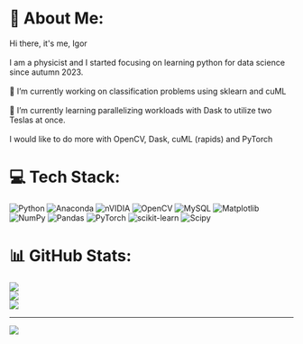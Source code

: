 # 💫 About Me:
Hi there, it's me, Igor<br><br>I am a physicist and I started focusing on learning python for data science since autumn 2023.<br><br>🔭 I’m currently working on classification problems using sklearn and cuML<br><br>🌱 I’m currently learning parallelizing workloads with Dask to utilize two Teslas at once.<br><br>I would like to do more with OpenCV, Dask, cuML (rapids) and PyTorch<br>



# 💻 Tech Stack:
![Python](https://img.shields.io/badge/python-3670A0?style=for-the-badge&logo=python&logoColor=ffdd54) ![Anaconda](https://img.shields.io/badge/Anaconda-%2344A833.svg?style=for-the-badge&logo=anaconda&logoColor=white) ![nVIDIA](https://img.shields.io/badge/cuda-000000.svg?style=for-the-badge&logo=nVIDIA&logoColor=green) ![OpenCV](https://img.shields.io/badge/opencv-%23white.svg?style=for-the-badge&logo=opencv&logoColor=white) ![MySQL](https://img.shields.io/badge/mysql-4479A1.svg?style=for-the-badge&logo=mysql&logoColor=white) ![Matplotlib](https://img.shields.io/badge/Matplotlib-%23ffffff.svg?style=for-the-badge&logo=Matplotlib&logoColor=black) ![NumPy](https://img.shields.io/badge/numpy-%23013243.svg?style=for-the-badge&logo=numpy&logoColor=white) ![Pandas](https://img.shields.io/badge/pandas-%23150458.svg?style=for-the-badge&logo=pandas&logoColor=white) ![PyTorch](https://img.shields.io/badge/PyTorch-%23EE4C2C.svg?style=for-the-badge&logo=PyTorch&logoColor=white) ![scikit-learn](https://img.shields.io/badge/scikit--learn-%23F7931E.svg?style=for-the-badge&logo=scikit-learn&logoColor=white) ![Scipy](https://img.shields.io/badge/SciPy-%230C55A5.svg?style=for-the-badge&logo=scipy&logoColor=%white)
# 📊 GitHub Stats:
![](https://github-readme-stats.vercel.app/api?username=IgorAlexander1984&theme=dark&hide_border=false&include_all_commits=false&count_private=false)<br/>
![](https://github-readme-streak-stats.herokuapp.com/?user=IgorAlexander1984&theme=dark&hide_border=false)<br/>
![](https://github-readme-stats.vercel.app/api/top-langs/?username=IgorAlexander1984&theme=dark&hide_border=false&include_all_commits=false&count_private=false&layout=compact)

---
[![](https://visitcount.itsvg.in/api?id=IgorAlexander1984&icon=0&color=0)](https://visitcount.itsvg.in)

<!-- Proudly created with GPRM ( https://gprm.itsvg.in ) -->
